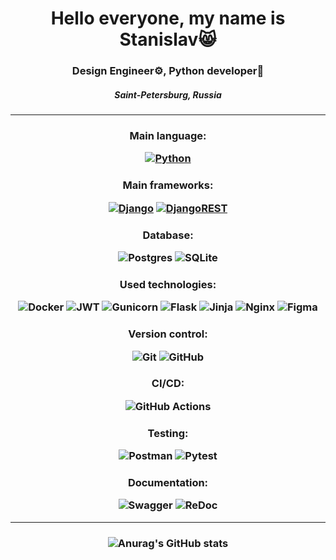 <h1 align="center">Hello everyone, my name is Stanislav&#x1f638 
<h3 align="center">Design Engineer⚙, Python developer🐍</h3>
<h5 align="center">Saint-Petersburg, Russia</h5>
<!-- [![codewars](https://www.codewars.com/users/Amisa/badges/small)](https://www.codewars.com/users/Amisa) <br><br> -->
<!-- [![Top Langs](https://github-readme-stats.vercel.app/api/top-langs/?username=stashunter92)](https://github.com/stashunter92/github-readme-stats) <br><br> -->
<!-- ![Anurag's GitHub stats](https://github-readme-stats.vercel.app/api?username=stashunter92&show_icons=true&theme=material-palenight) -->

---
  
<h3 align="center">Main language:
  
  [![Python][Python]][Python-url]
  
</h3>
  
<h3 align="center">Main frameworks:
  
  [![Django][Django]][Django-url] [![DjangoREST][DjangoREST]][DjangoREST-url]
  
</h3>
  
<h3 align="center">Database:
  
  ![Postgres](https://img.shields.io/badge/postgres-%23316192.svg?style=for-the-badge&logo=postgresql&logoColor=white)
  ![SQLite](https://img.shields.io/badge/sqlite-%2307405e.svg?style=for-the-badge&logo=sqlite&logoColor=white)
  
</h3>
  
<h3 align="center">Used technologies:
  
  ![Docker](https://img.shields.io/badge/docker-%230db7ed.svg?style=for-the-badge&logo=docker&logoColor=white)
  ![JWT](https://img.shields.io/badge/JWT-black?style=for-the-badge&logo=JSON%20web%20tokens)
  ![Gunicorn](https://img.shields.io/badge/gunicorn-%298729.svg?style=for-the-badge&logo=gunicorn&logoColor=white)
  ![Flask](https://img.shields.io/badge/flask-%23000.svg?style=for-the-badge&logo=flask&logoColor=white)
  ![Jinja](https://img.shields.io/badge/jinja-white.svg?style=for-the-badge&logo=jinja&logoColor=black)
  ![Nginx](https://img.shields.io/badge/nginx-%23009639.svg?style=for-the-badge&logo=nginx&logoColor=white)
  ![Figma](https://img.shields.io/badge/figma-%23F24E1E.svg?style=for-the-badge&logo=figma&logoColor=white)
  
</h3>
  
<h3 align="center">Version control:
  
  ![Git](https://img.shields.io/badge/git-%23F05033.svg?style=for-the-badge&logo=git&logoColor=white)
  ![GitHub](https://img.shields.io/badge/github-%23121011.svg?style=for-the-badge&logo=github&logoColor=white)  
</h3>
  
<h3 align="center">CI/CD:
  
  ![GitHub Actions](https://img.shields.io/badge/github%20actions-%232671E5.svg?style=for-the-badge&logo=githubactions&logoColor=white)
  
</h3>
  
<h3 align="center">Testing:
  
  ![Postman](https://img.shields.io/badge/Postman-FF6C37?style=for-the-badge&logo=postman&logoColor=white)
  ![Pytest](https://img.shields.io/badge/Pytest-3670A0?style=for-the-badge&logo=pytest&logoColor=yellow)
  
</h3>
  
<h3 align="center">Documentation:
  
  ![Swagger](https://img.shields.io/badge/-Swagger-%23Clojure?style=for-the-badge&logo=swagger&logoColor=white)
  ![ReDoc](https://img.shields.io/badge/ReDoc-lightgrey?style=for-the-badge)
  
</h3>
  
---
  
<h3 align="center">  
  
  ![Anurag's GitHub stats](https://github-readme-stats.vercel.app/api?username=stashunter92&show_icons=true&theme=material-palenight)
  
</h3>
  
  [Python]: https://img.shields.io/badge/Python-3776AB?style=for-the-badge&logo=python&logoColor=ffdd54
  [Python-url]: https://www.python.org/
  [Django]: https://img.shields.io/badge/django-%23092E20.svg?style=for-the-badge&logo=django&logoColor=white
  [Django-url]: https://www.djangoproject.com/
  [DjangoREST]: https://img.shields.io/badge/DJANGO-REST-ff1709?style=for-the-badge&logo=django&logoColor=white&color=ff1709&labelColor=gray
  [DjangoREST-url]: https://www.django-rest-framework.org/
  
  
  
  
  
  
  
